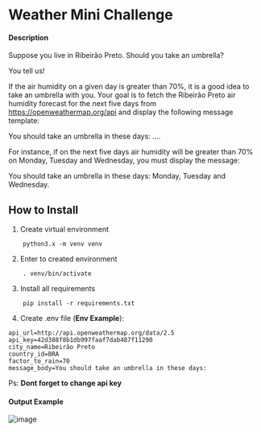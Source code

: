 # Weather Mini Challenge
#### Description
Suppose you live in Ribeirão Preto. Should you take an umbrella?

You tell us!

If the air humidity on a given day is greater than 70%, it is a good idea to take an umbrella with you. Your goal is to fetch the Ribeirão Preto air humidity forecast for the next five days from https://openweathermap.org/api and display the following message template:

You should take an umbrella in these days: ....

For instance, if on the next five days air humidity will be greater than 70% on Monday, Tuesday and Wednesday, you must display the message:

You should take an umbrella in these days: Monday, Tuesday and Wednesday.
## How to Install

1. Create virtual environment
```
    python3.x -m venv venv    
```
2. Enter to created environment
```
    . venv/bin/activate
```
3. Install all requirements
```
    pip install -r requirements.txt
```
4. Create .env file (**Env Example**):
```
api_url=http://api.openweathermap.org/data/2.5
api_key=42d388f8b1db997faaf7dab487f11290
city_name=Ribeirão Preto
country_id=BRA
factor_to_rain=70
message_body=You should take an umbrella in these days:
```
Ps: **Dont forget to change api key**

#### Output Example

![image](https://app.gitkraken.com/api/glo/boards/5dec34ad57c9d3000fc44f65/attachments/5ded5eb4f01b3f000f17d41d)
